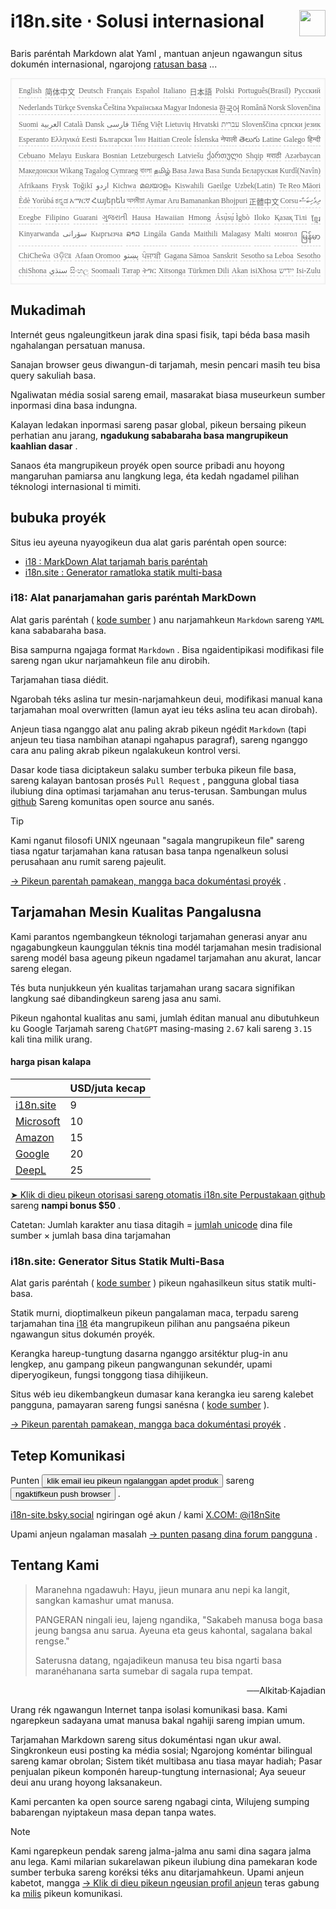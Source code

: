 <h1 style="display:flex;justify-content:space-between">i18n.site ⋅ Solusi internasional<img src="//p.3ti.site/logo.svg" style="user-select:none;margin-top:-1px;width:42px"></h1>

Baris paréntah Markdown alat Yaml , mantuan anjeun ngawangun situs dokumén internasional, ngarojong [ratusan basa](/i18/LANG_CODE) ...

<pre class="langli" style="display:flex;flex-wrap:wrap;background:transparent;border:1px solid #eee;font-size:12px;box-shadow:0 0 3px inset #eee;padding:12px 5px 4px 12px;justify-content:space-between;"><style>pre.langli i{font-weight:300;font-family:s;margin-right:2px;margin-bottom:8px;font-style:normal;color:#666;border-bottom:1px dashed #ccc;}</style><i>English</i><i>简体中文</i><i>Deutsch</i><i>Français</i><i>Español</i><i>Italiano</i><i>日本語</i><i>Polski</i><i>Português(Brasil)</i><i>Русский</i><i>Nederlands</i><i>Türkçe</i><i>Svenska</i><i>Čeština</i><i>Українська</i><i>Magyar</i><i>Indonesia</i><i>한국어</i><i>Română</i><i>Norsk</i><i>Slovenčina</i><i>Suomi</i><i>العربية</i><i>Català</i><i>Dansk</i><i>فارسی</i><i>Tiếng Việt</i><i>Lietuvių</i><i>Hrvatski</i><i>עברית</i><i>Slovenščina</i><i>српски језик</i><i>Esperanto</i><i>Ελληνικά</i><i>Eesti</i><i>Български</i><i>ไทย</i><i>Haitian Creole</i><i>Íslenska</i><i>नेपाली</i><i>తెలుగు</i><i>Latine</i><i>Galego</i><i>हिन्दी</i><i>Cebuano</i><i>Melayu</i><i>Euskara</i><i>Bosnian</i><i>Letzeburgesch</i><i>Latviešu</i><i>ქართული</i><i>Shqip</i><i>मराठी</i><i>Azərbaycan</i><i>Македонски</i><i>Wikang Tagalog</i><i>Cymraeg</i><i>বাংলা</i><i>தமிழ்</i><i>Basa Jawa</i><i>Basa Sunda</i><i>Беларуская</i><i>Kurdî(Navîn)</i><i>Afrikaans</i><i>Frysk</i><i>Toğikī</i><i>اردو</i><i>Kichwa</i><i>മലയാളം</i><i>Kiswahili</i><i>Gaeilge</i><i>Uzbek(Latin)</i><i>Te Reo Māori</i><i>Èdè Yorùbá</i><i>ಕನ್ನಡ</i><i>አማርኛ</i><i>Հայերեն</i><i>অসমীয়া</i><i>Aymar Aru</i><i>Bamanankan</i><i>Bhojpuri</i><i>正體中文</i><i>Corsu</i><i>ދިވެހިބަސް</i><i>Eʋegbe</i><i>Filipino</i><i>Guarani</i><i>ગુજરાતી</i><i>Hausa</i><i>Hawaiian</i><i>Hmong</i><i>Ásụ̀sụ́ Ìgbò</i><i>Iloko</i><i>Қазақ Тілі</i><i>ខ្មែរ</i><i>Kinyarwanda</i><i>سۆرانی</i><i>Кыргызча</i><i>ລາວ</i><i>Lingála</i><i>Ganda</i><i>Maithili</i><i>Malagasy</i><i>Malti</i><i>монгол</i><i>မြန်မာ</i><i>ChiCheŵa</i><i>ଓଡ଼ିଆ</i><i>Afaan Oromoo</i><i>پښتو</i><i>ਪੰਜਾਬੀ</i><i>Gagana Sāmoa</i><i>Sanskrit</i><i>Sesotho sa Leboa</i><i>Sesotho</i><i>chiShona</i><i>سنڌي</i><i>සිංහල</i><i>Soomaali</i><i>Татар</i><i>ትግር</i><i>Xitsonga</i><i>Türkmen Dili</i><i>Akan</i><i>isiXhosa</i><i>ייִדיש</i><i>Isi-Zulu</i></pre>

## Mukadimah

Internét geus ngaleungitkeun jarak dina spasi fisik, tapi béda basa masih ngahalangan persatuan manusa.

Sanajan browser geus diwangun-di tarjamah, mesin pencari masih teu bisa query sakuliah basa.

Ngaliwatan média sosial sareng email, masarakat biasa museurkeun sumber inpormasi dina basa indungna.

Kalayan ledakan inpormasi sareng pasar global, pikeun bersaing pikeun perhatian anu jarang, **ngadukung sababaraha basa mangrupikeun kaahlian dasar** .

Sanaos éta mangrupikeun proyék open source pribadi anu hoyong mangaruhan pamiarsa anu langkung lega, éta kedah ngadamel pilihan téknologi internasional ti mimiti.

## <a rel=id href="#project" id="project"></a> bubuka proyék

Situs ieu ayeuna nyayogikeun dua alat garis paréntah open source:

* [i18 : MarkDown Alat tarjamah baris paréntah](/i18/feature)
* [i18n.site : Generator ramatloka statik multi-basa](/i18n.site)

### <a rel=id href="#i18" id="i18"></a> i18: Alat panarjamahan garis paréntah MarkDown

Alat garis paréntah ( [kode sumber](https://github.com/i18n-site/rust/tree/main/i18) ) anu narjamahkeun `Markdown` sareng `YAML` kana sababaraha basa.

Bisa sampurna ngajaga format `Markdown` . Bisa ngaidentipikasi modifikasi file sareng ngan ukur narjamahkeun file anu dirobih.

Tarjamahan tiasa diédit.

Ngarobah téks aslina tur mesin-narjamahkeun deui, modifikasi manual kana tarjamahan moal overwritten (lamun ayat ieu téks aslina teu acan dirobah).

Anjeun tiasa nganggo alat anu paling akrab pikeun ngédit `Markdown` (tapi anjeun teu tiasa nambihan atanapi ngahapus paragraf), sareng nganggo cara anu paling akrab pikeun ngalakukeun kontrol versi.

Dasar kode tiasa diciptakeun salaku sumber terbuka pikeun file basa, sareng kalayan bantosan prosés `Pull Request` , pangguna global tiasa ilubiung dina optimasi tarjamahan anu terus-terusan. Sambungan mulus [github](//github.com) Sareng komunitas open source anu sanés.

> [!TIP]
> Kami nganut filosofi UNIX ngeunaan "sagala mangrupikeun file" sareng tiasa ngatur tarjamahan kana ratusan basa tanpa ngenalkeun solusi perusahaan anu rumit sareng pajeulit.

[→ Pikeun parentah pamakean, mangga baca dokuméntasi proyék](/i18) .

## Tarjamahan Mesin Kualitas Pangalusna

Kami parantos ngembangkeun téknologi tarjamahan generasi anyar anu ngagabungkeun kaunggulan téknis tina modél tarjamahan mesin tradisional sareng modél basa ageung pikeun ngadamel tarjamahan anu akurat, lancar sareng elegan.

Tés buta nunjukkeun yén kualitas tarjamahan urang sacara signifikan langkung saé dibandingkeun sareng jasa anu sami.

Pikeun ngahontal kualitas anu sami, jumlah éditan manual anu dibutuhkeun ku Google Tarjamah sareng `ChatGPT` masing-masing `2.67` kali sareng `3.15` kali tina milik urang.

#### <a rel=id href="#price" id="price"></a> harga pisan kalapa

|                                                                                   | USD/juta kecap |
| --------------------------------------------------------------------------------- | ------------- |
| [i18n.site](https://i18n.site)                                                    | 9             |
| [Microsoft](https://azure.microsoft.com/pricing/details/cognitive-services/translator) | 10            |
| [Amazon](https://aws.amazon.com/translate/pricing)                                | 15            |
| [Google](https://cloud.google.com/translate/pricing)                                | 20            |
| [DeepL](https://www.deepl.com/zh/pro#developer)                                  | 25            |

[➤ Klik di dieu pikeun otorisasi sareng otomatis i18n.site Perpustakaan github](https://github.com/login/oauth/authorize?client_id=Ov23liuGAmK0plc9FgB3&amp;scope=user:email,user:follow,public_repo) sareng **nampi bonus $50** .

Catetan: Jumlah karakter anu tiasa ditagih = [jumlah unicode](https://en.wikipedia.org/wiki/Unicode) dina file sumber × jumlah basa dina tarjamahan

### i18n.site: Generator Situs Statik Multi-Basa

Alat garis paréntah ( [kode sumber](https://github.com/i18n-site/rust/tree/main/i18n-site) ) pikeun ngahasilkeun situs statik multi-basa.

Statik murni, dioptimalkeun pikeun pangalaman maca, terpadu sareng tarjamahan tina [i18](#i18) éta mangrupikeun pilihan anu pangsaéna pikeun ngawangun situs dokumén proyék.

Kerangka hareup-tungtung dasarna nganggo arsitéktur plug-in anu lengkep, anu gampang pikeun pangwangunan sekundér, upami diperyogikeun, fungsi tonggong tiasa dihijikeun.

Situs wéb ieu dikembangkeun dumasar kana kerangka ieu sareng kalebet pangguna, pamayaran sareng fungsi sanésna ( [kode sumber](/i18n.site/c/src) ).

[→ Pikeun parentah pamakean, mangga baca dokuméntasi proyék](/i18n.site) .

## Tetep Komunikasi

Punten <button onclick="mailsub()">klik email ieu pikeun ngalanggan apdet produk</button> sareng <button onclick="webpush()">ngaktifkeun push browser</button> .

[i18n-site.bsky.social](https://bsky.app/profile/i18n-site.bsky.social) ngiringan ogé akun / kami [X.COM: @i18nSite](https://x.com/i18nSite)

Upami anjeun ngalaman masalah [→ punten pasang dina forum pangguna](https://groups.google.com/u/1/g/i18n) .

## Tentang Kami

> Maranehna ngadawuh: Hayu, jieun munara anu nepi ka langit, sangkan kamashur umat manusa.
>
> PANGERAN ningali ieu, lajeng ngandika, "Sakabeh manusa boga basa jeung bangsa anu sarua. Ayeuna eta geus kahontal, sagalana bakal rengse."
>
> Saterusna datang, ngajadikeun manusa teu bisa ngarti basa maranéhanana sarta sumebar di sagala rupa tempat.

<p style="text-align:right">──Alkitab·Kajadian</p>

Urang rék ngawangun Internet tanpa isolasi komunikasi basa.
Kami ngarepkeun sadayana umat manusa bakal ngahiji sareng impian umum.

Tarjamahan Markdown sareng situs dokuméntasi ngan ukur awal.
Singkronkeun eusi posting ka média sosial;
Ngarojong koméntar bilingual sareng kamar obrolan;
Sistem tikét multibasa anu tiasa mayar hadiah;
Pasar penjualan pikeun komponén hareup-tungtung internasional;
Aya seueur deui anu urang hoyong laksanakeun.

Kami percanten ka open source sareng ngabagi cinta,
Wilujeng sumping babarengan nyiptakeun masa depan tanpa wates.

> [!NOTE]
> Kami ngarepkeun pendak sareng jalma-jalma anu sami dina sagara jalma anu lega.
> Kami milarian sukarelawan pikeun ilubiung dina pamekaran kode sumber terbuka sareng koréksi téks anu ditarjamahkeun.
> Upami anjeun kabetot, mangga [→ Klik di dieu pikeun ngeusian profil anjeun](https://ggl.link/i18n) teras gabung ka [milis](https://groups.google.com/u/2/g/i18n-site) pikeun komunikasi.